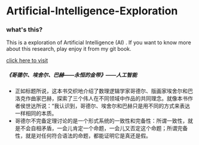 # Artificial-Intelligence-Exploration

### what's this?

This is a exploration of Artificial Intelligence (AI) . If you want to know more about this research, play enjoy it from my git book.

[click here to visit](https://www.gitbook.com/book/catzillaorz/artificial-intelligence-exploration/edit#/edit/master/README.md?_k=r0fl2k)

##### 《哥德尔、埃舍尔、巴赫——永恒的金带》——人工智能

* 正如标题所说，这本书交织地介绍了数理逻辑学家哥德尔、版画家埃舍尔和巴洛克作曲家巴赫，探索了三个伟人在不同领域中作品的共同理念。就像本书作者侯世达所说：“我认识到，哥德尔、埃舍尔和巴赫只是用不同的方式来表达一样相同的本质。
* 哥德尔不完备定理讨论的是一个形式系统的一致性和完备性：所谓一致性，就是不会自相矛盾，一会儿肯定一个命题，一会儿又否定这个命题；所谓完备性，就是对任何符合语法的命题，都能证明它是真还是假。
